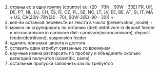1) страны ес в одну группу (country) eu: (20 - 70N, -90W - 30E) FR, UK, DE, PT, NL, LU, CH, ES, IE, CZ, PL, SE, NO, LT, LV, EE, BE, AT, SI, IT, MA + US, CA(20*N-70*N(20 - 70), 90*W-30*E(-90 - 30)) +
2) кол-во останков перевести из текста в число (preservation_mode) +
3) можно ли сгрупировать по питанию (diet) detritivore in deposit feeder и microcarnivore in carnivore diet: carnivore(microcarnivore), deposit feeder(detritivore), suspension feeder
4) удалить признаки широта и долгота 
5) оставить один атрибут связанные со временем 
6) научные имена распарсить по пробелу и объединить сколько категорий получится (scientific_name)
7) остальные пропуски заполнить как по требуется 
